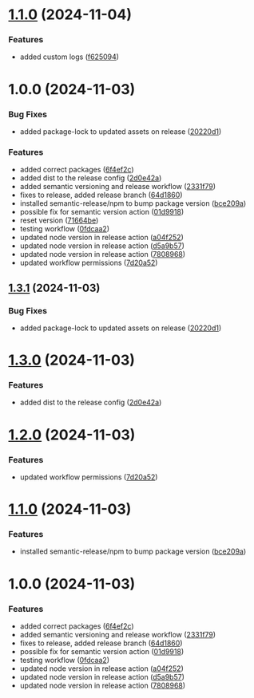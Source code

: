 # [1.1.0](https://github.com/Sxmmm/test-package/compare/v1.0.0...v1.1.0) (2024-11-04)


### Features

* added custom logs ([f625094](https://github.com/Sxmmm/test-package/commit/f6250941e801c225a5e197dfcd041ae9263446ba))

# 1.0.0 (2024-11-03)


### Bug Fixes

* added package-lock to updated assets on release ([20220d1](https://github.com/Sxmmm/test-package/commit/20220d175afbbd85f41e421dc4f80405807b78f1))


### Features

* added correct packages ([6f4ef2c](https://github.com/Sxmmm/test-package/commit/6f4ef2c0a96fefb5cd5ad37d1c9c6d2c69ad0a45))
* added dist to the release config ([2d0e42a](https://github.com/Sxmmm/test-package/commit/2d0e42a24f5a1d3457fb4c66f6982da012906109))
* added semantic versioning and release workflow ([2331f79](https://github.com/Sxmmm/test-package/commit/2331f79be48e8a33a90aa6dca4b2c2e124da643f))
* fixes to release, added release branch ([64d1860](https://github.com/Sxmmm/test-package/commit/64d1860a7bf5b984532ad868e6962709c6e8b00e))
* installed semantic-release/npm to bump package version ([bce209a](https://github.com/Sxmmm/test-package/commit/bce209aa63c9d70923b59f35b6b01058762064d9))
* possible fix for semantic version action ([01d9918](https://github.com/Sxmmm/test-package/commit/01d99183744decb580f512a841a6abc67c11a881))
* reset version ([71664be](https://github.com/Sxmmm/test-package/commit/71664be133d83b1f4d54de2263c28a27d7019381))
* testing workflow ([0fdcaa2](https://github.com/Sxmmm/test-package/commit/0fdcaa2b5e49f365189ac6b583c8a7db5715e3fa))
* updated node version in release action ([a04f252](https://github.com/Sxmmm/test-package/commit/a04f2524be303258a14df99603393b51aa1c7fac))
* updated node version in release action ([d5a9b57](https://github.com/Sxmmm/test-package/commit/d5a9b577b0b755e3179785892bfc7bcbef84ebf5))
* updated node version in release action ([7808968](https://github.com/Sxmmm/test-package/commit/78089680e644cf74c17fac8664d774f0eecfb8ce))
* updated workflow permissions ([7d20a52](https://github.com/Sxmmm/test-package/commit/7d20a526b9a18d4c9c99d78a9a4002fbdf5f6a14))

## [1.3.1](https://github.com/Sxmmm/test-package/compare/v1.3.0...v1.3.1) (2024-11-03)


### Bug Fixes

* added package-lock to updated assets on release ([20220d1](https://github.com/Sxmmm/test-package/commit/20220d175afbbd85f41e421dc4f80405807b78f1))

# [1.3.0](https://github.com/Sxmmm/test-package/compare/v1.2.0...v1.3.0) (2024-11-03)


### Features

* added dist to the release config ([2d0e42a](https://github.com/Sxmmm/test-package/commit/2d0e42a24f5a1d3457fb4c66f6982da012906109))

# [1.2.0](https://github.com/Sxmmm/test-package/compare/v1.1.0...v1.2.0) (2024-11-03)


### Features

* updated workflow permissions ([7d20a52](https://github.com/Sxmmm/test-package/commit/7d20a526b9a18d4c9c99d78a9a4002fbdf5f6a14))

# [1.1.0](https://github.com/Sxmmm/test-package/compare/v1.0.0...v1.1.0) (2024-11-03)


### Features

* installed semantic-release/npm to bump package version ([bce209a](https://github.com/Sxmmm/test-package/commit/bce209aa63c9d70923b59f35b6b01058762064d9))

# 1.0.0 (2024-11-03)


### Features

* added correct packages ([6f4ef2c](https://github.com/Sxmmm/test-package/commit/6f4ef2c0a96fefb5cd5ad37d1c9c6d2c69ad0a45))
* added semantic versioning and release workflow ([2331f79](https://github.com/Sxmmm/test-package/commit/2331f79be48e8a33a90aa6dca4b2c2e124da643f))
* fixes to release, added release branch ([64d1860](https://github.com/Sxmmm/test-package/commit/64d1860a7bf5b984532ad868e6962709c6e8b00e))
* possible fix for semantic version action ([01d9918](https://github.com/Sxmmm/test-package/commit/01d99183744decb580f512a841a6abc67c11a881))
* testing workflow ([0fdcaa2](https://github.com/Sxmmm/test-package/commit/0fdcaa2b5e49f365189ac6b583c8a7db5715e3fa))
* updated node version in release action ([a04f252](https://github.com/Sxmmm/test-package/commit/a04f2524be303258a14df99603393b51aa1c7fac))
* updated node version in release action ([d5a9b57](https://github.com/Sxmmm/test-package/commit/d5a9b577b0b755e3179785892bfc7bcbef84ebf5))
* updated node version in release action ([7808968](https://github.com/Sxmmm/test-package/commit/78089680e644cf74c17fac8664d774f0eecfb8ce))
